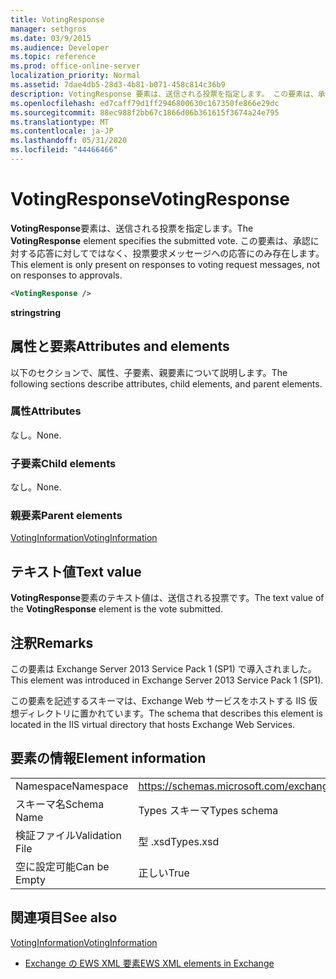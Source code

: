 ```yaml
---
title: VotingResponse
manager: sethgros
ms.date: 03/9/2015
ms.audience: Developer
ms.topic: reference
ms.prod: office-online-server
localization_priority: Normal
ms.assetid: 7dae4db5-28d3-4b81-b071-458c814c36b9
description: VotingResponse 要素は、送信される投票を指定します。 この要素は、承認に対する応答に対してではなく、投票要求メッセージへの応答にのみ存在します。
ms.openlocfilehash: ed7caff79d1ff2946800630c167350fe866e29dc
ms.sourcegitcommit: 88ec988f2bb67c1866d06b361615f3674a24e795
ms.translationtype: MT
ms.contentlocale: ja-JP
ms.lasthandoff: 05/31/2020
ms.locfileid: "44466466"
---
```

# <a name="votingresponse"></a><span data-ttu-id="54e04-104">VotingResponse</span><span class="sxs-lookup"><span data-stu-id="54e04-104">VotingResponse</span></span>

<span data-ttu-id="54e04-105">**VotingResponse**要素は、送信される投票を指定します。</span><span class="sxs-lookup"><span data-stu-id="54e04-105">The **VotingResponse** element specifies the submitted vote.</span></span> <span data-ttu-id="54e04-106">この要素は、承認に対する応答に対してではなく、投票要求メッセージへの応答にのみ存在します。</span><span class="sxs-lookup"><span data-stu-id="54e04-106">This element is only present on responses to voting request messages, not on responses to approvals.</span></span> 
  
```XML
<VotingResponse />
```

 <span data-ttu-id="54e04-107">**string**</span><span class="sxs-lookup"><span data-stu-id="54e04-107">**string**</span></span>
## <a name="attributes-and-elements"></a><span data-ttu-id="54e04-108">属性と要素</span><span class="sxs-lookup"><span data-stu-id="54e04-108">Attributes and elements</span></span>

<span data-ttu-id="54e04-109">以下のセクションで、属性、子要素、親要素について説明します。</span><span class="sxs-lookup"><span data-stu-id="54e04-109">The following sections describe attributes, child elements, and parent elements.</span></span>
  
### <a name="attributes"></a><span data-ttu-id="54e04-110">属性</span><span class="sxs-lookup"><span data-stu-id="54e04-110">Attributes</span></span>

<span data-ttu-id="54e04-111">なし。</span><span class="sxs-lookup"><span data-stu-id="54e04-111">None.</span></span>
  
### <a name="child-elements"></a><span data-ttu-id="54e04-112">子要素</span><span class="sxs-lookup"><span data-stu-id="54e04-112">Child elements</span></span>

<span data-ttu-id="54e04-113">なし。</span><span class="sxs-lookup"><span data-stu-id="54e04-113">None.</span></span>
  
### <a name="parent-elements"></a><span data-ttu-id="54e04-114">親要素</span><span class="sxs-lookup"><span data-stu-id="54e04-114">Parent elements</span></span>

[<span data-ttu-id="54e04-115">VotingInformation</span><span class="sxs-lookup"><span data-stu-id="54e04-115">VotingInformation</span></span>](votinginformation.md)
  
## <a name="text-value"></a><span data-ttu-id="54e04-116">テキスト値</span><span class="sxs-lookup"><span data-stu-id="54e04-116">Text value</span></span>

<span data-ttu-id="54e04-117">**VotingResponse**要素のテキスト値は、送信される投票です。</span><span class="sxs-lookup"><span data-stu-id="54e04-117">The text value of the **VotingResponse** element is the vote submitted.</span></span> 
  
## <a name="remarks"></a><span data-ttu-id="54e04-118">注釈</span><span class="sxs-lookup"><span data-stu-id="54e04-118">Remarks</span></span>

<span data-ttu-id="54e04-119">この要素は Exchange Server 2013 Service Pack 1 (SP1) で導入されました。</span><span class="sxs-lookup"><span data-stu-id="54e04-119">This element was introduced in Exchange Server 2013 Service Pack 1 (SP1).</span></span>
  
<span data-ttu-id="54e04-120">この要素を記述するスキーマは、Exchange Web サービスをホストする IIS 仮想ディレクトリに置かれています。</span><span class="sxs-lookup"><span data-stu-id="54e04-120">The schema that describes this element is located in the IIS virtual directory that hosts Exchange Web Services.</span></span>
  
## <a name="element-information"></a><span data-ttu-id="54e04-121">要素の情報</span><span class="sxs-lookup"><span data-stu-id="54e04-121">Element information</span></span>

|||
|:-----|:-----|
|<span data-ttu-id="54e04-122">Namespace</span><span class="sxs-lookup"><span data-stu-id="54e04-122">Namespace</span></span>  <br/> |https://schemas.microsoft.com/exchange/services/2006/types  <br/> |
|<span data-ttu-id="54e04-123">スキーマ名</span><span class="sxs-lookup"><span data-stu-id="54e04-123">Schema Name</span></span>  <br/> |<span data-ttu-id="54e04-124">Types スキーマ</span><span class="sxs-lookup"><span data-stu-id="54e04-124">Types schema</span></span>  <br/> |
|<span data-ttu-id="54e04-125">検証ファイル</span><span class="sxs-lookup"><span data-stu-id="54e04-125">Validation File</span></span>  <br/> |<span data-ttu-id="54e04-126">型 .xsd</span><span class="sxs-lookup"><span data-stu-id="54e04-126">Types.xsd</span></span>  <br/> |
|<span data-ttu-id="54e04-127">空に設定可能</span><span class="sxs-lookup"><span data-stu-id="54e04-127">Can be Empty</span></span>  <br/> |<span data-ttu-id="54e04-128">正しい</span><span class="sxs-lookup"><span data-stu-id="54e04-128">True</span></span>  <br/> |
   
## <a name="see-also"></a><span data-ttu-id="54e04-129">関連項目</span><span class="sxs-lookup"><span data-stu-id="54e04-129">See also</span></span>



[<span data-ttu-id="54e04-130">VotingInformation</span><span class="sxs-lookup"><span data-stu-id="54e04-130">VotingInformation</span></span>](votinginformation.md)


- [<span data-ttu-id="54e04-131">Exchange の EWS XML 要素</span><span class="sxs-lookup"><span data-stu-id="54e04-131">EWS XML elements in Exchange</span></span>](ews-xml-elements-in-exchange.md)

